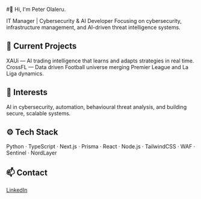 #👋 Hi, I'm Peter Olaleru.

IT Manager | Cybersecurity & AI Developer
Focusing on cybersecurity, infrastructure management, and AI-driven threat intelligence systems.

## 🔭 Current Projects
XAUi — AI trading intelligence that learns and adapts strategies in real time.
CrossFL — Data driven Football universe merging Premier League and La Liga dynamics.

## 🧠 Interests
AI in cybersecurity, automation, behavioural threat analysis, and building secure, scalable systems.

## ⚙️ Tech Stack
Python · TypeScript · Next.js · Prisma · React · Node.js · TailwindCSS · WAF · Sentinel · NordLayer

## 📫 Contact
[LinkedIn](https://www.linkedin.com/in/peter-ol/)
